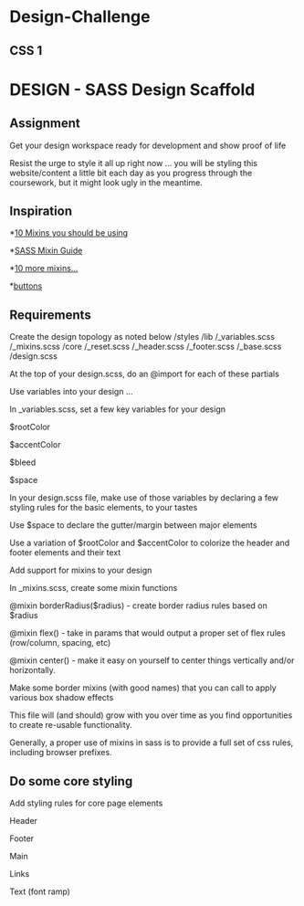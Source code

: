 # Design-Challenge 

## CSS 1

# DESIGN - SASS Design Scaffold

## Assignment
Get your design workspace ready for development and show proof of life

Resist the urge to style it all up right now … you will be styling this website/content a little bit each day as you progress through the coursework, but it might look ugly in the meantime.

## Inspiration

*[10 Mixins you should be using](https://engageinteractive.co.uk/blog/top-10-scss-mixins)

*[SASS Mixin Guide](https://marksheet.io/sass-mixins.html)

*[10 more mixins…](https://medium.com/@justinbrazeau/10-useful-sass-mixins-for-automation-833cdee9d69b)

*[buttons](https://freshdesignweb.com/css3-buttons/)

## Requirements

Create the design topology as noted below
    /styles
        /lib
            /_variables.scss
            /_mixins.scss
        /core
            /_reset.scss
            /_header.scss
            /_footer.scss
            /_base.scss
        /design.scss
            
At the top of your design.scss, do an @import for each of these partials

Use variables into your design …

In _variables.scss, set a few key variables for your design

$rootColor

$accentColor

$bleed

$space

In your design.scss file, make use of those variables by declaring a few styling rules for the basic elements, to your tastes

Use $space to declare the gutter/margin between major elements

Use a variation of $rootColor and $accentColor to colorize the header and footer elements and their text

Add support for mixins to your design

In _mixins.scss, create some mixin functions

@mixin borderRadius($radius) - create border radius rules based on $radius

@mixin flex() - take in params that would output a proper set of flex rules (row/column, spacing, etc)

@mixin center() - make it easy on yourself to center things vertically and/or horizontally.

Make some border mixins (with good names) that you can call to apply various box shadow effects

This file will (and should) grow with you over time as you find opportunities to create re-usable functionality.

Generally, a proper use of mixins in sass is to provide a full set of css rules, including browser prefixes.

## Do some core styling

Add styling rules for core page elements

Header

Footer

Main

Links

Text (font ramp)
